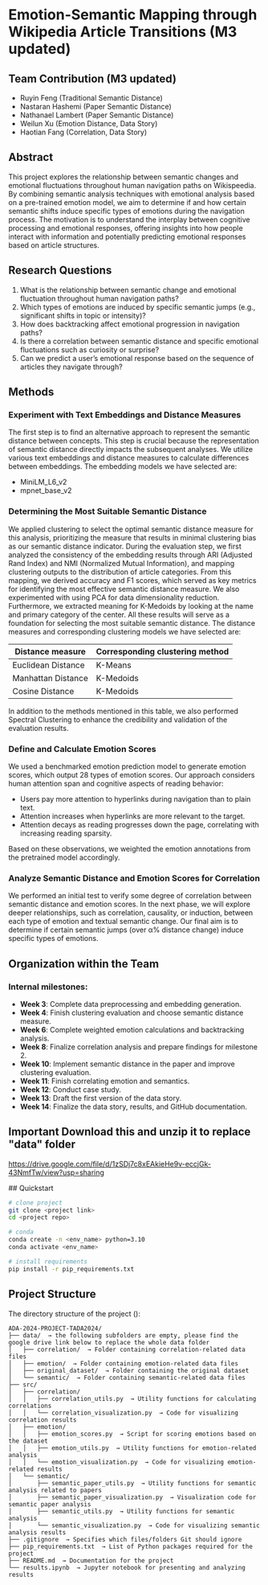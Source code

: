 # Emotion-Semantic Mapping through Wikipedia Article Transitions (M3 updated)

## Team Contribution (M3 updated)
- Ruyin Feng (Traditional Semantic Distance)
- Nastaran Hashemi (Paper Semantic Distance)
- Nathanael Lambert (Paper Semantic Distance)
- Weilun Xu (Emotion Distance, Data Story)
- Haotian Fang (Correlation, Data Story)


## Abstract

This project explores the relationship between semantic changes and emotional fluctuations throughout human navigation paths on Wikispeedia. By combining semantic analysis techniques with emotional analysis based on a pre-trained emotion model, we aim to determine if and how certain semantic shifts induce specific types of emotions during the navigation process. The motivation is to understand the interplay between cognitive processing and emotional responses, offering insights into how people interact with information and potentially predicting emotional responses based on article structures.

## Research Questions

1. What is the relationship between semantic change and emotional fluctuation throughout human navigation paths?
2. Which types of emotions are induced by specific semantic jumps (e.g., significant shifts in topic or intensity)?
3. How does backtracking affect emotional progression in navigation paths?
4. Is there a correlation between semantic distance and specific emotional fluctuations such as curiosity or surprise?
5. Can we predict a user’s emotional response based on the sequence of articles they navigate through?

## Methods

### Experiment with Text Embeddings and Distance Measures

The first step is to find an alternative approach to represent the semantic distance between concepts. This step is crucial because the representation of semantic distance directly impacts the subsequent analyses. We utilize various text embeddings and distance measures to calculate differences between embeddings. The embedding models we have selected are:

- MiniLM_L6_v2
- mpnet_base_v2


### Determining the Most Suitable Semantic Distance

We applied clustering to select the optimal semantic distance measure for this analysis, prioritizing the measure that results in minimal clustering bias as our semantic distance indicator. During the evaluation step, we first analyzed the consistency of the embedding results through ARI (Adjusted Rand Index) and NMI (Normalized Mutual Information), and mapping clustering outputs to the distribution of article categories. From this mapping, we derived accuracy and F1 scores, which served as key metrics for identifying the most effective semantic distance measure. We also experimented with using PCA for data dimensionality reduction. Furthermore, we extracted meaning for K-Medoids by looking at the name and primary category of the center. All these results will serve as a foundation for selecting the most suitable semantic distance. The distance measures and corresponding clustering models we have selected are:

| Distance measure       | Corresponding clustering method |
|------------------------|---------------------------------|
| Euclidean Distance     | K-Means                         |
| Manhattan Distance     | K-Medoids                       |
| Cosine Distance        | K-Medoids                       |

In addition to the methods mentioned in this table, we also performed Spectral Clustering to enhance the credibility and validation of the evaluation results.

### Define and Calculate Emotion Scores

We used a benchmarked emotion prediction model to generate emotion scores, which output 28 types of emotion scores. Our approach considers human attention span and cognitive aspects of reading behavior:

- Users pay more attention to hyperlinks during navigation than to plain text.
- Attention increases when hyperlinks are more relevant to the target.
- Attention decays as reading progresses down the page, correlating with increasing reading sparsity.

Based on these observations, we weighted the emotion annotations from the pretrained model accordingly.

### Analyze Semantic Distance and Emotion Scores for Correlation

We performed an initial test to verify some degree of correlation between semantic distance and emotion scores. In the next phase, we will explore deeper relationships, such as correlation, causality, or induction, between each type of emotion and textual semantic change. Our final aim is to determine if certain semantic jumps (over α% distance change) induce specific types of emotions.


## Organization within the Team

### Internal milestones:

- **Week 3**: Complete data preprocessing and embedding generation.
- **Week 4**: Finish clustering evaluation and choose semantic distance measure.
- **Week 6**: Complete weighted emotion calculations and backtracking analysis.
- **Week 8**: Finalize correlation analysis and prepare findings for milestone 2.
- **Week 10**: Implement semantic distance in the paper and improve clustering evaluation.
- **Week 11**: Finish correlating emotion and semantics.
- **Week 12**: Conduct case study.
- **Week 13**: Draft the first version of the data story.
- **Week 14**: Finalize the data story, results, and GitHub documentation.


## Important Download this and unzip it to replace "data" folder
https://drive.google.com/file/d/1zSDj7c8xEAkieHe9v-eccjGk-43NmfTw/view?usp=sharing

## Quickstart

```bash
# clone project
git clone <project link>
cd <project repo>

# conda
conda create -n <env_name> python=3.10
conda activate <env_name>

# install requirements
pip install -r pip_requirements.txt
```

## Project Structure

The directory structure of the project ():

```
ADA-2024-PROJECT-TADA2024/
├── data/  → the following subfolders are empty, please find the google drive link below to replace the whole data folder
│   ├── correlation/  → Folder containing correlation-related data files
│   ├── emotion/  → Folder containing emotion-related data files
│   ├── original_dataset/  → Folder containing the original dataset
│   └── semantic/  → Folder containing semantic-related data files
├── src/
│   ├── correlation/
│   │   ├── correlation_utils.py  → Utility functions for calculating correlations
│   │   └── correlation_visualization.py  → Code for visualizing correlation results
│   ├── emotion/
│   │   ├── emotion_scores.py  → Script for scoring emotions based on the dataset
│   │   ├── emotion_utils.py  → Utility functions for emotion-related analysis
│   │   └── emotion_visualization.py  → Code for visualizing emotion-related results
│   └── semantic/
│       ├── semantic_paper_utils.py  → Utility functions for semantic analysis related to papers
│       ├── semantic_paper_visualization.py  → Visualization code for semantic paper analysis
│       ├── semantic_utils.py  → Utility functions for semantic analysis
│       └── semantic_visualization.py  → Code for visualizing semantic analysis results
├── .gitignore  → Specifies which files/folders Git should ignore
├── pip_requirements.txt  → List of Python packages required for the project
├── README.md  → Documentation for the project
└── results.ipynb  → Jupyter notebook for presenting and analyzing results



```
